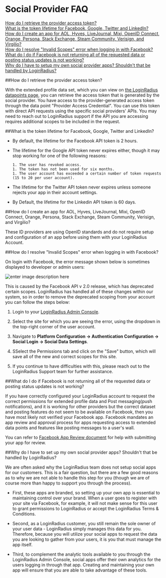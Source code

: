 # Social Provider FAQ

[How do I retrieve the provider access token?](#how-do-i-retrieve-the-provider-access-token-)
<br>
[What is the token lifetime for Facebook, Google, Twitter and LinkedIn?](#what-is-the-token-lifetime-for-facebook-google-twitter-and-linkedin-)
<br>
[How do I create an app for AOL, Hyves, LiveJournal, Mixi, OpenID Connect, Orange, Persona, Stack Exchange, Steam Community, Verisign, and Virgilio?](#how-do-i-create-an-app-for-aol-hyves-livejournal-mixi-openid-orange-persona-stack-exchange-steam-community-verisign-and-virgilio)
<br>
[How do I resolve "Invalid Scopes" error when logging in with Facebook?](#how-do-i-resolve-invalid-scopes-error-when-logging-in-with-facebook-)
<br>
[What do I do if Facebook is not returning all of the requested data or posting status updates is not working?](#what-do-i-do-if-facebook-is-not-returning-all-of-the-requested-data-or-posting-status-updates-is-not-working-)
<br>
[Why do I have to setup my own social provider apps? Shouldn't that be handled by LoginRadius?](#Why-do-I-have-to-setup-my-own-social-provider-apps-Shouldnt-that-be-handled-by-LoginRadius)



##How do I retrieve the provider access token?

With the extended profile data set, which you can view on [the LoginRadius datapoints page](https://www.loginradius.com/datapoints/), you can retrieve the access token that is generated by the social provider.
You have access to the provider-generated access token through the data point "Provider Access Credential". You can use this token with direct API requests using the specific social providers' APIs. You may need to reach out to LoginRadius support if the API you are accessing requires additional scopes to be included in the request.


##What is the token lifetime for Facebook, Google, Twitter and LinkedIn?

* By default, the lifetime for the Facebook API token is 2 hours.

* The lifetime for the Google API token never expires either, though it may stop working for one of the following reasons:

      1. The user has revoked access.
      1. The token has not been used for six months.
      1. The user account has exceeded a certain number of token requests (15 to 20 per user account).

* The lifetime for the Twitter API token never expires unless someone rejects your app in their account settings.

* By Default, the lifetime for the Linkedin API token is 60 days.


##How do I create an app for AOL, Hyves, LiveJournal, Mixi, OpenID Connect, Orange, Persona, Stack Exchange, Steam Community, Verisign, and Virgilio?

These ID providers are using OpenID standards and do not require setup and configuration of an app before using them with your LoginRadius Account. 

##How do I resolve "Invalid Scopes" error when logging in with Facebook?

On login with Facebook, the error message shown below is sometimes displayed to developer or admin users:

![enter image description here](https://apidocs.lrcontent.com/images/Invalid_scopes_1006158cfb8ad31f894.49538380.png "")

This is caused by the Facebook API v 2.0 release, which has deprecated certain scopes. LoginRadius has handled all of these changes within our system, so in order to remove the deprecated scoping from your account you can follow the steps below:

1. Login to your [LoginRadius Admin Console](https://secure.loginradius.com/login).
2. Select the site for which you are seeing the error, using the dropdown in the top-right corner of the user account.
3. Navigate to **Platform Configuration -> Authentication Configuration -> Social Login -> Social Data Settings**.

4. SSelect the Permissions tab and click on the "Save" button, which will save all of the new and correct scopes for this site.

5. If you continue to have difficulties with this, please reach out to the LoginRadius Support team for further assistance.

##What do I do if Facebook is not returning all of the requested data or posting status updates is not working?

If you have correctly configured your LoginRadius account to request the correct permissions for extended profile data and Post messaging(push notifications), and it is working for other providers but the correct dataset and posting features do not seem to be available on Facebook, then you have most likely not verified your Facebook app. Facebook mandates an app review and approval process for apps requesting access to extended data points and features like posting messages to a user's wall.

You can refer to [Facebook App Review document](/development/social-network/facebook-app-review) for help with submitting your app for review.

##Why do I have to set up my own social provider apps? Shouldn't that be handled by LoginRadius?

We are often asked why the LoginRadius team does not setup social apps for our customers. This is a fair question, but there are a few good reasons as to why we are not able to handle this step for you (though we are of course more than happy to support you through the process).

* First, these apps are branded, so setting up your own app is essential to maintaining control over your brand. When a user goes to register with your site via Facebook, for example, it will not make sense for this user to grant permissions to LoginRadius or accept the LoginRadius Terms & Conditions.

* Second, as a LoginRadius customer, you still remain the sole owner of your user data - LoginRadius simply manages this data for you. Therefore, because you will utilize your social apps to request the data you are looking to gather from your users, it is you that must manage the app itself.

* Third, to complement the analytic tools available to you through the LoginRadius Admin Console, social apps offer their own analytics for the users logging in through that app. Creating and maintaining your own app will ensure that you are able to take advantage of these tools.